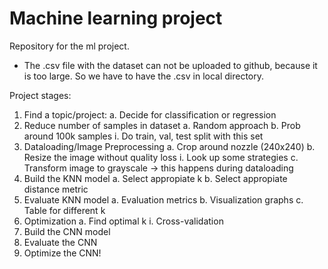 # Machine learning project
Repository for the ml project.

<ul>
<li>The .csv file with the dataset can not be uploaded to github, because it is too large. So we have to have the .csv in local directory.</li>
</ul>

Project stages:
1. Find a topic/project:
	a. Decide for classification or regression
2. Reduce number of samples in dataset
	a. Random approach
	b. Prob around 100k samples
		i. Do train, val, test split with this set
3. Dataloading/Image Preprocessing
	a. Crop around nozzle (240x240)
	b. Resize the image without quality loss
		i. Look up some strategies
	c. Transform image to grayscale
-> this happens during dataloading
4. Build the KNN model
	a. Select appropiate k
	b. Select appropiate distance metric
5. Evaluate KNN model
	a. Evaluation metrics
	b. Visualization graphs
	c. Table for different k
6. Optimization
	a. Find optimal k
		i. Cross-validation
7. Build the CNN model
8. Evaluate the CNN
9. Optimize the CNN!
